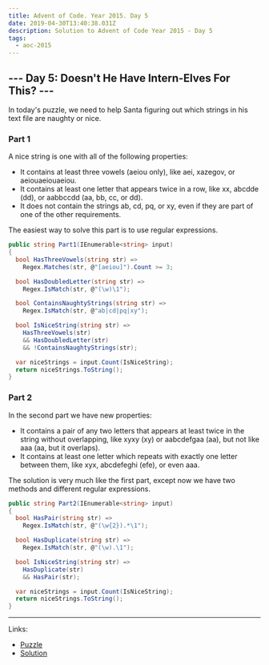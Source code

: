 ```yaml
---
title: Advent of Code. Year 2015. Day 5
date: 2019-04-30T13:40:38.031Z
description: Solution to Advent of Code Year 2015 - Day 5
tags:
  - aoc-2015
---
```

## --- Day 5: Doesn't He Have Intern-Elves For This? ---

In today's puzzle, we need to help Santa figuring out which strings in his text file are naughty or nice. 

### Part 1

A nice string is one with all of the following properties:

- It contains at least three vowels (aeiou only), like aei, xazegov, or aeiouaeiouaeiou.
- It contains at least one letter that appears twice in a row, like xx, abcdde (dd), or aabbccdd (aa, bb, cc, or dd).
- It does not contain the strings ab, cd, pq, or xy, even if they are part of one of the other requirements.

The easiest way to solve this part is to use regular expressions.

```csharp
public string Part1(IEnumerable<string> input)
{
  bool HasThreeVowels(string str) => 
    Regex.Matches(str, @"[aeiou]").Count >= 3;

  bool HasDoubledLetter(string str) => 
    Regex.IsMatch(str, @"(\w)\1");

  bool ContainsNaughtyStrings(string str) => 
    Regex.IsMatch(str, @"ab|cd|pq|xy");

  bool IsNiceString(string str) =>
    HasThreeVowels(str)
    && HasDoubledLetter(str)
    && !ContainsNaughtyStrings(str);

  var niceStrings = input.Count(IsNiceString);
  return niceStrings.ToString();
}
```

### Part 2

In the second part we have new properties:

- It contains a pair of any two letters that appears at least twice in the string without overlapping, like xyxy (xy) or aabcdefgaa (aa), but not like aaa (aa, but it overlaps).
- It contains at least one letter which repeats with exactly one letter between them, like xyx, abcdefeghi (efe), or even aaa.

The solution is very much like the first part, except now we have two methods and different regular expressions.

```csharp
public string Part2(IEnumerable<string> input)
{
  bool HasPair(string str) => 
    Regex.IsMatch(str, @"(\w{2}).*\1");

  bool HasDuplicate(string str) => 
    Regex.IsMatch(str, @"(\w).\1");

  bool IsNiceString(string str) =>
    HasDuplicate(str)
    && HasPair(str);

  var niceStrings = input.Count(IsNiceString);
  return niceStrings.ToString();
}
```

- - -

Links:

* [Puzzle](https://adventofcode.com/2015/day/5)
* [Solution](https://github.com/PDmatrix/advent-of-code/tree/master/CSharp/Solutions/2015/5)
